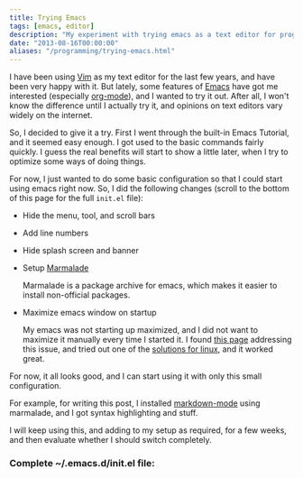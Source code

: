 ```yaml
---
title: Trying Emacs
tags: [emacs, editor]
description: "My experiment with trying emacs as a text editor for programming"
date: "2013-08-16T00:00:00"
aliases: "/programming/trying-emacs.html"
---
```


I have been using [Vim][1] as my text editor for the last few years, and have been very happy with it. But lately, some features of [Emacs][2] have got me interested (especially [org-mode][3]), and I wanted to try it out. After all, I won't know the difference until I actually try it, and opinions on text editors vary widely on the internet.

So, I decided to give it a try. First I went through the built-in Emacs Tutorial, and it seemed easy enough. I got used to the basic commands fairly quickly. I guess the real benefits will start to show a little later, when I try to optimize some ways of doing things.

For now, I just wanted to do some basic configuration so that I could start using emacs right now. So, I did the following changes (scroll to the bottom of this page for the full `init.el` file):

* Hide the menu, tool, and scroll bars

* Add line numbers

* Hide splash screen and banner

* Setup [Marmalade][4]

	Marmalade is a package archive for emacs, which makes it easier to install non-official packages.

* Maximize emacs window on startup

	My emacs was not starting up maximized, and I did not want to maximize it manually every time I started it. I found [this page][5] addressing this issue, and tried out one of the [solutions for linux][6], and it worked great.

For now, it all looks good, and I can start using it with only this small configuration.

For example, for writing this post, I installed [markdown-mode][7] using marmalade, and I got syntax highlighting and stuff.

I will keep using this, and adding to my setup as required, for a few weeks, and then evaluate whether I should switch completely.

### Complete ~/.emacs.d/init.el file:

<script src="https://gist.github.com/srijan/6243716.js"></script>

[1]: http://www.vim.org/
[2]: http://www.gnu.org/software/emacs/
[3]: http://orgmode.org/
[4]: http://marmalade-repo.org/
[5]: http://www.emacswiki.org/emacs/FullScreen
[6]: http://www.emacswiki.org/emacs/FullScreen#toc20
[7]: http://jblevins.org/projects/markdown-mode/
